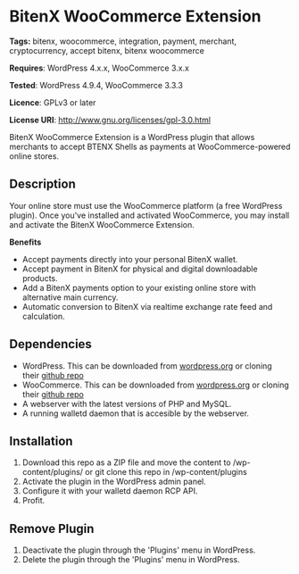 # BitenX WooCommerce Extension
**Tags:** bitenx, woocommerce, integration, payment, merchant, cryptocurrency, accept bitenx, bitenx woocommerce

**Requires**: WordPress 4.x.x, WooCommerce 3.x.x

**Tested**: WordPress 4.9.4, WooCommerce 3.3.3

**Licence**: GPLv3 or later

**License URI**: http://www.gnu.org/licenses/gpl-3.0.html
 
BitenX WooCommerce Extension is a WordPress plugin that allows merchants to accept BTENX Shells as payments at WooCommerce-powered online stores.

## Description

Your online store must use the WooCommerce platform (a free WordPress plugin).
Once you've installed and activated WooCommerce, you may install and activate the BitenX WooCommerce Extension.

**Benefits**

* Accept payments directly into your personal BitenX wallet.
* Accept payment in BitenX for physical and digital downloadable products.
* Add a BitenX payments option to your existing online store with alternative main currency.
* Automatic conversion to BitenX via realtime exchange rate feed and calculation.

## Dependencies

- WordPress. This can be downloaded from [wordpress.org](https://wordpress.org) or cloning their [github repo](https://github.com/WordPress/WordPress)
- WooCommerce. This can be downloaded from [wordpress.org](https://wordpress.org/plugins/woocommerce/) or cloning their [github repo](https://github.com/woocommerce/woocommerce)
- A webserver with the latest versions of PHP and MySQL.
- A running walletd daemon that is accesible by the webserver. 

## Installation

1. Download this repo as a ZIP file and move the content to /wp-content/plugins/ or git clone this repo in /wp-content/plugins 
2. Activate the plugin in the WordPress admin panel.
3. Configure it with your walletd daemon RCP API.
4. Profit.

## Remove Plugin

1. Deactivate the plugin through the 'Plugins' menu in WordPress.
2. Delete the plugin through the 'Plugins' menu in WordPress.


